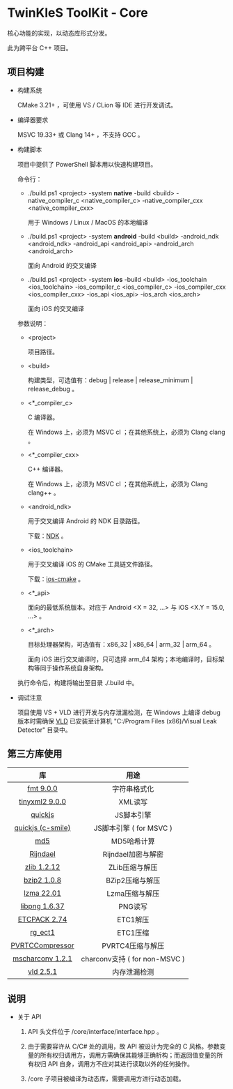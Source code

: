 # TwinKleS ToolKit - Core

核心功能的实现，以动态库形式分发。

此为跨平台 C++ 项目。

## 项目构建

* 构建系统
	
	CMake 3.21+ ，可使用 VS / CLion 等 IDE 进行开发调试。

* 编译器要求
	
	MSVC 19.33+ 或 Clang 14+ ，不支持 GCC 。

* 构建脚本
	
	项目中提供了 PowerShell 脚本用以快速构建项目。
	
	命令行：
	
	* ./build.ps1 \<project> -system **native** -build \<build> -native_compiler_c \<native_compiler_c> -native_compiler_cxx \<native_compiler_cxx>
		
		用于 Windows / Linux / MacOS 的本地编译
	
	* ./build.ps1 \<project> -system **android** -build \<build> -android_ndk \<android_ndk> -android_api \<android_api> -android_arch \<android_arch>
		
		面向 Android 的交叉编译
	
	* ./build.ps1 \<project> -system **ios** -build \<build> -ios_toolchain \<ios_toolchain> -ios_compiler_c \<ios_compiler_c> -ios_compiler_cxx \<ios_compiler_cxx> -ios_api \<ios_api> -ios_arch \<ios_arch>
		
		面向 iOS 的交叉编译
	
	参数说明：
	
	* \<project>
		
		项目路径。
	
	* \<build>
		
		构建类型，可选值有：debug | release | release_minimum | release_debug 。
	
	* \<*_compiler_c>
		
		C 编译器。
		
		在 Windows 上，必须为 MSVC cl ；在其他系统上，必须为 Clang clang 。
	
	* \<*_compiler_cxx>
		
		C++ 编译器。
		
		在 Windows 上，必须为 MSVC cl ；在其他系统上，必须为 Clang clang++ 。
	
	* \<android_ndk>
		
		用于交叉编译 Android 的 NDK 目录路径。
		
		下载：[NDK](https://developer.android.google.cn/ndk/downloads?hl=zh-cn) 。
	
	* \<ios_toolchain>
		
		用于交叉编译 iOS 的 CMake 工具链文件路径。
		
		下载：[ios-cmake](https://github.com/leetal/ios-cmake) 。
	
	* \<*_api>
		
		面向的最低系统版本。对应于 Android \<X = 32, ...> 与 iOS \<X.Y = 15.0, ...> 。
	
	* \<*_arch>
		
		目标处理器架构，可选值有：x86_32 | x86_64 | arm_32 | arm_64 。
		
		面向 iOS 进行交叉编译时，只可选择 arm_64 架构；本地编译时，目标架构等同于操作系统自身架构。
	
	执行命令后，构建将输出至目录 ./.build 中。

* 调试注意
	
	项目使用 VS + VLD 进行开发与内存泄漏检测，在 Windows 上编译 debug 版本时需确保 [VLD](https://github.com/KindDragon/vld/releases) 已安装至计算机 "C:/Program Files (x86)/Visual Leak Detector" 目录中。

## 第三方库使用

| 库                                                             | 用途                          |
|:--------------------------------------------------------------:|:-----------------------------:|
| [fmt 9.0.0](https://github.com/fmtlib/fmt)                     | 字符串格式化                  |
| [tinyxml2 9.0.0](https://github.com/leethomason/tinyxml2)      | XML读写                       |
| [quickjs](https://github.com/bellard/quickjs)                  | JS脚本引擎                    |
| [quickjs (c-smile)](https://github.com/c-smile/quickjspp)      | JS脚本引擎 ( for MSVC )       |
| [md5](https://github.com/JieweiWei/md5)                        | MD5哈希计算                   |
| [Rijndael](#)                                                  | Rijndael加密与解密            |
| [zlib 1.2.12](https://www.zlib.net/)                           | ZLib压缩与解压                |
| [bzip2 1.0.8](https://sourceware.org/bzip2/)                   | BZip2压缩与解压               |
| [lzma 22.01](https://www.7-zip.org/sdk.html)                   | Lzma压缩与解压                |
| [libpng 1.6.37](http://www.libpng.org/pub/png/libpng.html)     | PNG读写                       |
| [ETCPACK 2.74](https://github.com/Ericsson/ETCPACK)            | ETC1解压                      |
| [rg_ect1](https://github.com/richgel999/rg-etc1)               | ETC1压缩                      |
| [PVRTCCompressor](https://github.com/brenwill/PVRTCCompressor) | PVRTC4压缩与解压              |
| [mscharconv 1.2.1](https://github.com/iboB/mscharconv)         | charconv支持 ( for non-MSVC ) |
| [vld 2.5.1](https://github.com/KindDragon/vld)                 | 内存泄漏检测                  |

## 说明

* 关于 API
	
	1. API 头文件位于 /core/interface/interface.hpp 。
	
	2. 由于需要容许从 C/C# 处的调用，故 API 被设计为完全的 C 风格。参数变量的所有权归调用方，调用方需确保其能够正确析构；而返回值变量的所有权归 API 自身，调用方不应对其进行读取以外的任何操作。
	
	3. /core 子项目被编译为动态库，需要调用方进行动态加载。
